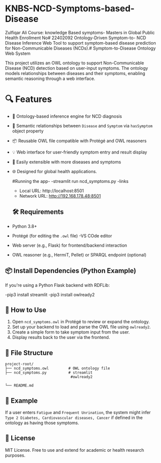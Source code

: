 # KNBS-NCD-Symptoms-based-Disease
Zulfiqar Ali
Course: knowledge Based symptoms- Masters in Global Public Health
Enrollment No#  22402092
Ontology-Driven Symptom-to- NCD Disease Inference Web Tool to support symptom-based disease prediction for Non-Communicable Diseases (NCDs).# Symptom-to-Disease Ontology Web System

This project utilizes an OWL ontology to support Non-Communicable Disease (NCD) detection based on user-input symptoms. The ontology models relationships between diseases and their symptoms, enabling semantic reasoning through a web interface.

# 🔍 Features

- 🧠 Ontology-based inference engine for NCD diagnosis
- 🔗 Semantic relationships between `Disease` and `Symptom` via `hasSymptom` object property
- 📦 Reusable OWL file compatible with Protégé and OWL reasoners
- 💡 Web interface for user-friendly symptom entry and result display
- 🔁 Easily extensible with more diseases and symptoms
- 🌐 Designed for global health applications.

  #Running the app-
  -streamlit run ncd_symptoms.py
  -links
     + Local URL: http://localhost:8501
     + Network URL: http://192.168.178.48:8501
  ## 🛠️ Requirements

- Python 3.8+
- Protégé (for editing the `.owl` file)
-VS COde editor
- Web server (e.g., Flask)  for frontend/backend interaction
- OWL reasoner (e.g., HermiT, Pellet) or SPARQL endpoint (optional)

## 📦 Install Dependencies (Python Example)

If you're using a Python Flask backend with RDFLib:


-pip3 install streamlit
-pip3 install owlready2

## 🚀 How to Use

1. Open `ncd_symptoms.owl` in Protégé to review or expand the ontology.
2. Set up your backend to load and parse the OWL file using `owlready2`.
3. Create a simple form to take symptom input from the user.
4. Display results back to the user via the frontend.

## 📁 File Structure

```
project-root/
├── ncd_symptoms.owl         # OWL ontology file
├── ncd_symptoms.py          # streamlit
                              #owlready2

└── README.md
```

## 🧪 Example

If a user enters `Fatigue` and `Frequent Unrination`, the system might infer `Type 2 Diabetes, Cardiovascular diseases, Cancer` if defined in the ontology as having those symptoms.

## 📄 License

MIT License. Free to use and extend for academic or health research purposes.
